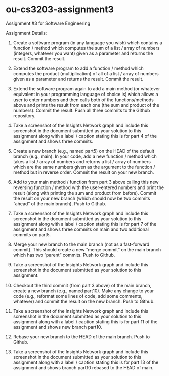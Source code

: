 # ou-cs3203-assignment3
Assignment #3 for Software Engineering

Assignment Details:

1. Create a software program (in any language you wish) which contains a function / method which
computes the sum of a list / array of numbers (integers, whatever you want) given as a parameter and
returns the result. Commit the result.

2. Extend the software program to add a function / method which computes the product (multiplication)
of all of a list / array of numbers given as a parameter and returns the result. Commit the result.

3. Extend the software program again to add a main method (or whatever equivalent in your programming
language of choice is) which allows a user to enter numbers and then calls both of the functions/methods
above and prints the result from each one (the sum and product of the numbers). Commit the result. Push all three commits to the Github repository.

4. Take a screenshot of the Insights Network graph and include this screenshot in the document submitted
as your solution to this assignment along with a label / caption stating this is for part 4 of the
assignment and shows three commits.

5. Create a new branch (e.g., named part5) on the HEAD of the default branch (e.g., main). In your
code, add a new function / method which takes a list / array of numbers and returns a list / array of
numbers which are the same numbers given as the argument to the function / method but in reverse
order. Commit the result on your new branch.

6. Add to your main method / function from part 3 above calling this new reversing function / method
with the user-entered numbers and print the result (along with printing the sum and product from
before). Commit the result on your new branch (which should now be two commits ”ahead” of the
main branch). Push to Github.

7. Take a screenshot of the Insights Network graph and include this screenshot in the document submitted
as your solution to this assignment along with a label / caption stating this is for part 7 of the
assignment and shows three commits on main and two additional commits on part5.

8. Merge your new branch to the main branch (not as a fast-forward commit). This should create a new
”merge commit” on the main branch which has two ”parent” commits. Push to Github.

9. Take a screenshot of the Insights Network graph and include this screenshot in the document submitted
as your solution to this assignment.

10. Checkout the third commit (from part 3 above) of the main branch, create a new branch (e.g., named
part10). Make any change to your code (e.g., reformat some lines of code, add some comments,
whatever) and commit the result on the new branch. Push to Github.

11. Take a screenshot of the Insights Network graph and include this screenshot in the document submitted
as your solution to this assignment along with a label / caption stating this is for part 11 of the
assignment and shows new branch part10.

12. Rebase your new branch to the HEAD of the main branch. Push to Github.

13. Take a screenshot of the Insights Network graph and include this screenshot in the document submitted
as your solution to this assignment along with a label / caption stating this is for part 13 of the assignment and shows branch part10 rebased to the HEAD of main.
